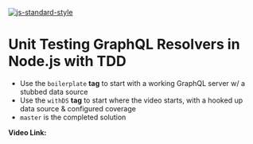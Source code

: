 [![js-standard-style](https://img.shields.io/badge/code%20style-standard-brightgreen.svg)](http://standardjs.com)
# Unit Testing GraphQL Resolvers in Node.js with TDD

- Use the `boilerplate` **tag** to start with a working GraphQL server w/ a stubbed data source
- Use the `withDS` **tag** to start where the video starts, with a hooked up data source & configured coverage
- `master` is the completed solution

**Video Link:**

